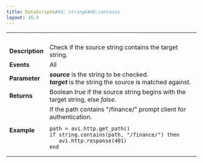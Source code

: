 ```yaml
---
title: DataScript&#58; string&#46;contains
layout: 16.3
---
```

<table class="table table-hover table table-bordered table-hover">  
<tbody>       
<tr>   
<td><font size="3" color="white"><strong>Function</strong></font></td>
<td><font color="white"><b>string.contains(source, target)</b></font></td>
</tr>
<tr>   
<td><font size="3"><strong>Description</strong></font></td>
<td>Check if the source string contains the target string.</td>
</tr>
<tr>   
<td><font size="3"><strong>Events</strong></font></td>
<td>All</td>
</tr>
<tr>   
<td><font size="3"><strong>Parameter</strong></font></td>
<td><strong><em>source</em> </strong>is the string to be checked.<br> <em><strong>target</strong> </em>is the string the source is matched against.</td>
</tr>
<tr>   
<td><font size="3"><strong>Returns</strong></font></td>
<td>Boolean <em>true</em> if the source string begins with the target string, else <em>false</em>.</td>
</tr>
<tr>   
<td><font size="3"><strong>Example</strong></font></td>
<td>If the path contains "/finance/" prompt client for authentication.<br> 
<!-- Crayon Syntax Highlighter v2.7.1 --> <pre><code class="language-lua">path = avi.http.get_path()
if string.contains(path, "/finance/") then
   avi.http.response(401)
end</code></pre> 
<!-- [Format Time: 0.0017 seconds] --></td>
</tr>
</tbody>
</table> 